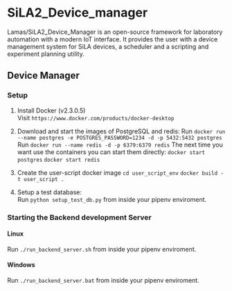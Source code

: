# SiLA2_Device_manager

Lamas/SiLA2_Device_Manager is an open-source framework for laboratory automation with a modern IoT interface. It provides the user with a device management system for SiLA devices, a scheduler and a scripting and experiment planning utility.


## Device Manager

### Setup
1. Install Docker (v2.3.0.5)  
Visit `https://www.docker.com/products/docker-desktop`   

2. Download and start the images of PostgreSQL and redis: 
Run `docker run --name postgres -e POSTGRES_PASSWORD=1234 -d -p 5432:5432 postgres`  
Run `docker run --name redis -d -p 6379:6379 redis`
The next time you want use the containers you can start them directly: 
`docker start postgres`
`docker start redis`
	
3. Create the user-script docker image
`cd user_script_env`
`docker build -t user_script .`

4. Setup a test database:  
Run `python setup_test_db.py` from inside your pipenv enviroment.


### Starting the Backend development Server

#### Linux
Run `./run_backend_server.sh` from inside your pipenv enviroment.

#### Windows
Run `./run_backend_server.bat` from inside your pipenv enviroment.


